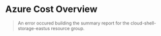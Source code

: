 # Azure Cost Overview

> An error occured building the summary report for the cloud-shell-storage-eastus resource group.

